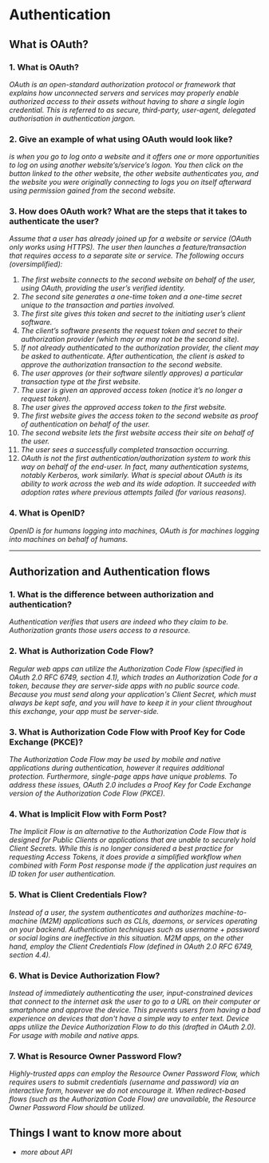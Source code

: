 # Authentication

## What is OAuth?

### 1. What is OAuth?

*OAuth is an open-standard authorization protocol or framework that explains how unconnected servers and services may properly enable authorized access to their assets without having to share a single login credential. This is referred to as secure, third-party, user-agent, delegated authorisation in authentication jargon.*

### 2. Give an example of what using OAuth would look like?

*is when you go to log onto a website and it offers one or more opportunities to log on using another website’s/service’s logon. You then click on the button linked to the other website, the other website authenticates you, and the website you were originally connecting to logs you on itself afterward using permission gained from the second website.*

### 3. How does OAuth work? What are the steps that it takes to authenticate the user?

*Assume that a user has already joined up for a website or service (OAuth only works using HTTPS). The user then launches a feature/transaction that requires access to a separate site or service. The following occurs (oversimplified):*

1. *The first website connects to the second website on behalf of the user, using OAuth, providing the user’s verified identity.*
2. *The second site generates a one-time token and a one-time secret unique to the transaction and parties involved.*
3. *The first site gives this token and secret to the initiating user’s client software.*
4. *The client’s software presents the request token and secret to their authorization provider (which may or may not be the second site).*
5. *If not already authenticated to the authorization provider, the client may be asked to authenticate. After authentication, the client is asked to approve the authorization transaction to the second website.*
6. *The user approves (or their software silently approves) a particular transaction type at the first website.*
7. *The user is given an approved access token (notice it’s no longer a request token).*
8. *The user gives the approved access token to the first website.*
9. *The first website gives the access token to the second website as proof of authentication on behalf of the user.*
10. *The second website lets the first website access their site on behalf of the user.*
11. *The user sees a successfully completed transaction occurring.*
12. *OAuth is not the first authentication/authorization system to work this way on behalf of the end-user. In fact, many authentication systems, notably Kerberos, work similarly. What is special about OAuth is its ability to work across the web and its wide adoption. It succeeded with adoption rates where previous attempts failed (for various reasons).*

### 4. What is OpenID?

*OpenID is for humans logging into machines, OAuth is for machines logging into machines on behalf of humans.*

-------------

## Authorization and Authentication flows

### 1. What is the difference between authorization and authentication?

*Authentication verifies that users are indeed who they claim to be. Authorization grants those users access to a resource.*

### 2. What is Authorization Code Flow?

*Regular web apps can utilize the Authorization Code Flow (specified in OAuth 2.0 RFC 6749, section 4.1), which trades an Authorization Code for a token, because they are server-side apps with no public source code. Because you must send along your application's Client Secret, which must always be kept safe, and you will have to keep it in your client throughout this exchange, your app must be server-side.*

### 3. What is Authorization Code Flow with Proof Key for Code Exchange (PKCE)?

*The Authorization Code Flow may be used by mobile and native applications during authentication, however it requires additional protection. Furthermore, single-page apps have unique problems. To address these issues, OAuth 2.0 includes a Proof Key for Code Exchange version of the Authorization Code Flow (PKCE).*

### 4. What is Implicit Flow with Form Post?

*The Implicit Flow is an alternative to the Authorization Code Flow that is designed for Public Clients or applications that are unable to securely hold Client Secrets. While this is no longer considered a best practice for requesting Access Tokens, it does provide a simplified workflow when combined with Form Post response mode if the application just requires an ID token for user authentication.*

### 5. What is Client Credentials Flow?

*Instead of a user, the system authenticates and authorizes machine-to-machine (M2M) applications such as CLIs, daemons, or services operating on your backend. Authentication techniques such as username + password or social logins are ineffective in this situation. M2M apps, on the other hand, employ the Client Credentials Flow (defined in OAuth 2.0 RFC 6749, section 4.4).*

### 6. What is Device Authorization Flow?

*Instead of immediately authenticating the user, input-constrained devices that connect to the internet ask the user to go to a URL on their computer or smartphone and approve the device. This prevents users from having a bad experience on devices that don't have a simple way to enter text. Device apps utilize the Device Authorization Flow to do this (drafted in OAuth 2.0). For usage with mobile and native apps.*

### 7. What is Resource Owner Password Flow?

*Highly-trusted apps can employ the Resource Owner Password Flow, which requires users to submit credentials (username and password) via an interactive form, however we do not encourage it. When redirect-based flows (such as the Authorization Code Flow) are unavailable, the Resource Owner Password Flow should be utilized.*

## Things I want to know more about

* *more about API*
